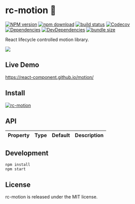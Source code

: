 # rc-motion 🐾

[![NPM version][npm-image]][npm-url]
[![npm download][download-image]][download-url]
[![build status][travis-image]][travis-url]
[![Codecov][codecov-image]][codecov-url]
[![Dependencies][david-image]](david-url)
[![DevDependencies][david-dev-image]][david-dev-url]
[![bundle size][bundlephobia-image]][bundlephobia-url]

[npm-image]: http://img.shields.io/npm/v/rc-motion.svg?style=flat-square
[npm-url]: http://npmjs.org/package/rc-motion
[travis-image]: https://img.shields.io/travis/com/react-component/motion.svg?style=flat-square
[travis-url]: https://travis-ci.com/react-component/motion
[codecov-image]: https://img.shields.io/codecov/c/github/react-component/motion/master.svg?style=flat-square
[codecov-url]: https://codecov.io/gh/react-component/motion/branch/master
[david-url]: https://david-dm.org/react-component/motion
[david-image]: https://david-dm.org/react-component/motion/status.svg?style=flat-square
[david-dev-url]: https://david-dm.org/react-component/motion?type=dev
[david-dev-image]: https://david-dm.org/react-component/motion/dev-status.svg?style=flat-square
[download-image]: https://img.shields.io/npm/dm/rc-motion.svg?style=flat-square
[download-url]: https://npmjs.org/package/rc-motion
[bundlephobia-url]: https://bundlephobia.com/result?p=rc-motion
[bundlephobia-image]: https://badgen.net/bundlephobia/minzip/rc-motion

React lifecycle controlled motion library.

![](https://gw.alipayobjects.com/zos/antfincdn/z4ie3X8x6u/1cb23945-ec67-45a3-b521-f8da62e12255.png)

## Live Demo

https://react-component.github.io/motion/

## Install

[![rc-motion](https://nodei.co/npm/rc-motion.png)](https://npmjs.org/package/rc-motion)

## API

| Property | Type | Default | Description |
| -------- | ---- | ------- | ----------- |


## Development

```
npm install
npm start
```

## License

rc-motion is released under the MIT license.
